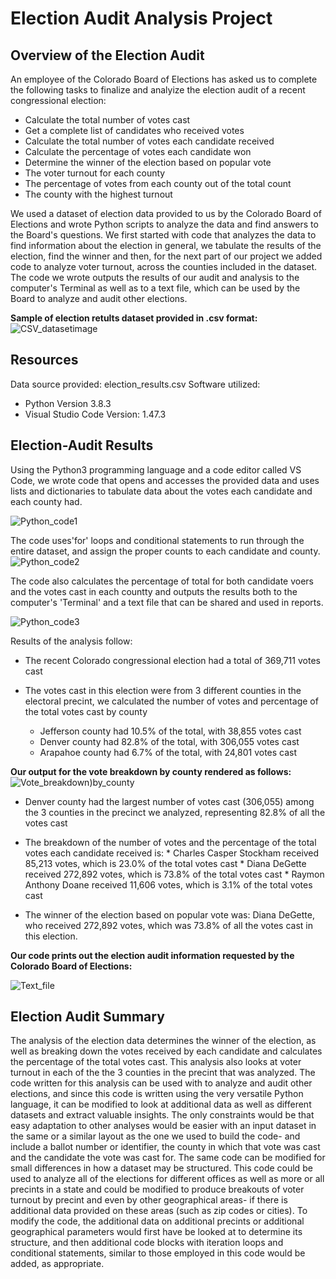 # Election Audit Analysis Project

## Overview of the Election Audit
An employee of the Colorado Board of Elections has asked us to complete the following tasks to finalize and analyize the election audit of a recent congressional election:

* Calculate the total number of votes cast
* Get a complete list of candidates who received votes
* Calculate the total number of votes each candidate received
* Calculate the percentage of votes each candidate won
* Determine the winner of the election based on popular vote
* The voter turnout for each county
* The percentage of votes from each county out of the total count
* The county with the highest turnout

We used a dataset of election data provided to us by the Colorado Board of Elections and wrote Python scripts to analyze the data and find answers to the Board's questions. We first started with code that analyzes the data to find information about the election in general, we tabulate the results of the election, find the winner and then, for the next part of our project we added code to analyze voter turnout, across the counties included in the dataset. The code we wrote outputs the results of our audit and analysis to the computer's Terminal as well as to a text file, which can be used by the Board to analyze and audit other elections.

**Sample of election retults dataset provided in .csv format:**
![CSV_datasetimage](./Additional_resources/CSV_dataset_election_results.png)

## Resources
Data source provided:  election_results.csv
Software utilized: 

* Python Version 3.8.3 
* Visual Studio Code Version: 1.47.3

## Election-Audit Results
Using the Python3 programming language and a code editor called VS Code, we wrote code that opens and accesses the provided data and uses lists and dictionaries to tabulate data about the votes each candidate and each county had. 

![Python_code1](./Additional_resources/Python_code_snip1.png)

The code uses'for' loops and conditional statements to run through the entire dataset, and assign the proper counts to each candidate and county. 
![Python_code2](./Additional_resources/Python_code_snip2.png)

The code also calculates the percentage of total for both candidate voers and the votes cast in each countty and outputs the results both to the computer's 'Terminal' and a text file that can be shared and used in reports. 

![Python_code3](./Additional_resources/Python_code_Snip3.png) 



Results of the analysis follow:
* The recent Colorado congressional election had a total of 369,711 votes cast

* The votes cast in this election were from 3 different counties in the electoral precint, we calculated the number of votes and percentage of the total votes cast by county
   * Jefferson county had 10.5% of the total, with 38,855 votes cast
   * Denver county had 82.8% of the total, with 306,055 votes cast
   * Arapahoe county had 6.7% of the total, with 24,801 votes cast

**Our output for the vote breakdown by county rendered as follows:**
![Vote_breakdown)by_county](./Additional_resources/Vote_breakdown_by_county.png)

* Denver county had the largest number of votes cast (306,055) among the 3 counties in the precinct we analyzed, representing 82.8% of all the votes cast

* The breakdown of the number of votes and the percentage of the total votes each candidate received is:
      * Charles Casper Stockham received 85,213 votes, which is 23.0% of the total votes cast
      * Diana DeGette received 272,892 votes, which is 73.8% of the total votes cast
      * Raymon Anthony Doane received 11,606 votes, which is 3.1% of the total votes cast

* The winner of the election based on popular vote was: Diana DeGette, who received 272,892 votes, which was 73.8% of all the votes cast in this election.

**Our code prints out the election audit information requested by the Colorado Board of Elections:**


![Text_file](./Additional_resources/Text_file_created_for_COBoardElections.png)


## Election Audit Summary
The analysis of the election data determines the winner of the election, as well as breaking down the votes received by each candidate and calculates the percentage of the total votes cast. This analysis also looks at voter turnout in each of the the 3 counties in the precint that was analyzed. The code written for this analysis can be used with to analyze and audit other elections, and since this code is written using the very versatile Python language, it can be modified to look at additional data as well as different datasets and extract valuable insights.
The only constraints would be that easy adaptation to other analyses would be easier with an input dataset   in the same or a similar layout as the one we used to build the code- and include a ballot number or identifier, the county in which that vote was cast and the candidate the vote was cast for. The same code can be modified for small differences in how a dataset may be structured. This code could be used to analyze all of the elections for different offices as well as more or all precints in a state and could be modified to produce breakouts of voter turnout by precint and even by other geographical areas- if there is additional data provided on these areas (such as zip codes or cities). To modify the code, the additional data on additional precints or additional geographical parameters would first have be looked at to determine its structure, and then additional code blocks with iteration loops and conditional statements, similar to those employed in this code would be added, as appropriate. 
